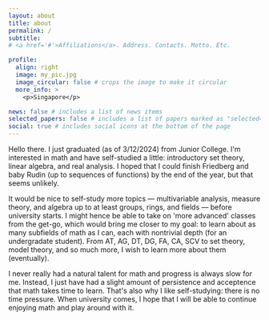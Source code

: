```yaml
---
layout: about
title: about
permalink: /
subtitle: 
# <a href='#'>Affiliations</a>. Address. Contacts. Motto. Etc.

profile:
  align: right
  image: my_pic.jpg
  image_circular: false # crops the image to make it circular
  more_info: >
    <p>Singapore</p>

news: false # includes a list of news items
selected_papers: false # includes a list of papers marked as "selected={true}"
social: true # includes social icons at the bottom of the page
---
```


Hello there. I just graduated (as of 3/12/2024) from Junior College. I'm interested in math and have self-studied a little: introductory set theory, linear algebra, and real analysis. I hoped that I could finish Friedberg and baby Rudin (up to sequences of functions) by the end of the year, but that seems unlikely. 

It would be nice to self-study more topics — multivariable analysis, measure theory, and algebra up to at least groups, rings, and fields — before university starts. I might hence be able to take on 'more advanced' classes from the get-go, which would bring me closer to my goal: to learn about as many subfields of math as I can, each with nontrivial depth (for an undergradate student). From AT, AG, DT, DG, FA, CA, SCV to set theory, model theory, and so much more, I wish to learn more about them (eventually). 

I never really had a natural talent for math and progress is always slow for me. Instead, I just have had a slight amount of persistence and acceptence that math takes time to learn. That's also why I like self-studying: there is no time pressure. When university comes, I hope that I will be able to continue enjoying math and play around with it.
